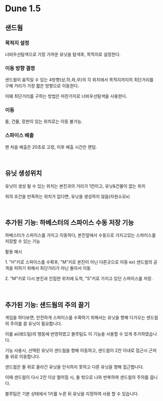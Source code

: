 <h1>Dune 1.5</h1>
<h2>샌드웜</h2>
<h3>목적지 설정</h3>
<p>너비우선탐색으로 가장 가까운 유닛을 탐색후, 목적지로 설정한다.</p>
<h3>이동 방향 결정</h3> 
<p>샌드웜이 움직일 수 있는 4방향(상,하,좌,우)의 각 위치에서 목적지까지의 최단거리를 구해 거리가 가장 짧은 방향으로 이동한다.</p>
<p>이떄 최단거리를 구하는 방법은 마찬가지로 너비우선탐색을 사용한다.</p>
<h3>이동</h3>
<p>돌, 건물, 장판이 있는 위치로는 이동 불가능.</p>
<h3>스파이스 배출</h3>
<p>맨 처음 배출은 20초로 고정, 이후 배출 시간은 랜덤.</p>
<br>
<h2>유닛 생성위치</h2>
<p>유닛이 생성 될 수 있는 위치는 본진과의 거리가 1칸이고, 유닛&건물이 없는 위치</p>
<p>위의 조건을 만족하는 위치가 없다면, 유닛을 생성하지 않음(자원소모x)</p>
<br>
<h2>추가된 기능: 하베스터의 스파이스 수동 저장 기능</h2>
<p>하베스터가 스파이스를 가지고 이동하다, 본진앞에서 수동으로 가지고있는 스파이스를 저장할 수 있는 기능</p>
<p>활용 예시<p>
<p> 1. "H"키로 스파이스를 수확후, "M"키로 본진이 아닌 다른곳으로 이동 ex) 샌드웜의 공격을 피하기 위해서 최단거리가 아닌 돌아서 이동</p>
<p> 2. "M"키로 다시 본진과 인접한 위치에 도착, "S"키로 가지고 있던 스파이스를 저장.</p>
<br>
<h2>추가된 기능: 샌드웜의 주의 끌기</h2>
<p>게임을 하다보면, 안전하게 스파이스를 수확하기 위해서는 유닛을 향해 다가오는 샌드웜의 주의를 끌 유닛이 필요합니다.</p>
<p>이를 ai(레드팀)의 행동에 반영하였고 블루팀도 이 기능을 사용할 수 있게 추가하였습니다.</p>
<p>기능 사용시, 선택된 유닛이 샌드웜을 향해 이동하고, 샌드웜이 2칸 이내로 접근시 근처 돌 위로 이동합니다.</p>
<p>샌드웜은 돌 위로 올라간 유닛을 인식하지 못하고 다른 유닛을 향해 접근합니다.</p>
<p>이때 샌드웜이 다시 2칸 이상 멀어질 시, 돌 밖으로 나와 반복하여 샌드웜의 주의를 끕니다.</p>
<p>블루팀은 기본 상태에서 1키를 누른 뒤 유닛을 지정하여 사용 할 수 있습니다.</p>
